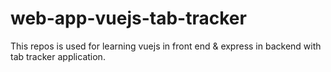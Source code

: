 # web-app-vuejs-tab-tracker
This repos is used for learning vuejs in front end &amp; express in backend with tab tracker application.
